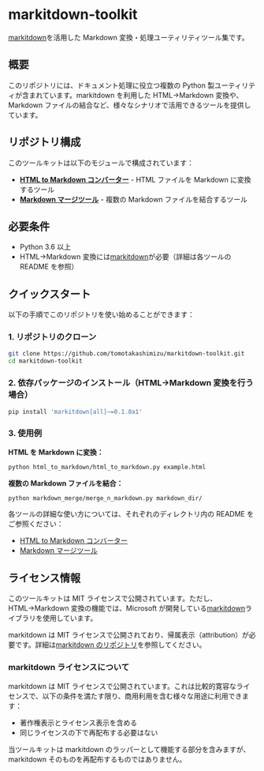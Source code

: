 # markitdown-toolkit

[markitdown](https://github.com/microsoft/markitdown)を活用した Markdown 変換・処理ユーティリティツール集です。

## 概要

このリポジトリには、ドキュメント処理に役立つ複数の Python 製ユーティリティが含まれています。markitdown を利用した HTML→Markdown 変換や、Markdown ファイルの結合など、様々なシナリオで活用できるツールを提供しています。

## リポジトリ構成

このツールキットは以下のモジュールで構成されています：

- [**HTML to Markdown コンバーター**](./html_to_markdown/README.md) - HTML ファイルを Markdown に変換するツール
- [**Markdown マージツール**](./markdown_merge/README.md) - 複数の Markdown ファイルを結合するツール

## 必要条件

- Python 3.6 以上
- HTML→Markdown 変換には[markitdown](https://github.com/microsoft/markitdown)が必要（詳細は各ツールの README を参照）

## クイックスタート

以下の手順でこのリポジトリを使い始めることができます：

### 1. リポジトリのクローン

```bash
git clone https://github.com/tomotakashimizu/markitdown-toolkit.git
cd markitdown-toolkit
```

### 2. 依存パッケージのインストール（HTML→Markdown 変換を行う場合）

```bash
pip install 'markitdown[all]~=0.1.0a1'
```

### 3. 使用例

**HTML を Markdown に変換：**

```bash
python html_to_markdown/html_to_markdown.py example.html
```

**複数の Markdown ファイルを結合：**

```bash
python markdown_merge/merge_n_markdown.py markdown_dir/
```

各ツールの詳細な使い方については、それぞれのディレクトリ内の README をご参照ください：

- [HTML to Markdown コンバーター](./html_to_markdown/README.md)
- [Markdown マージツール](./markdown_merge/README.md)

## ライセンス情報

このツールキットは MIT ライセンスで公開されています。ただし、HTML→Markdown 変換の機能では、Microsoft が開発している[markitdown](https://github.com/microsoft/markitdown)ライブラリを使用しています。

markitdown は MIT ライセンスで公開されており、帰属表示（attribution）が必要です。詳細は[markitdown のリポジトリ](https://github.com/microsoft/markitdown)を参照してください。

### markitdown ライセンスについて

markitdown は MIT ライセンスで公開されています。これは比較的寛容なライセンスで、以下の条件を満たす限り、商用利用を含む様々な用途に利用できます：

- 著作権表示とライセンス表示を含める
- 同じライセンスの下で再配布する必要はない

当ツールキットは markitdown のラッパーとして機能する部分を含みますが、markitdown そのものを再配布するものではありません。
